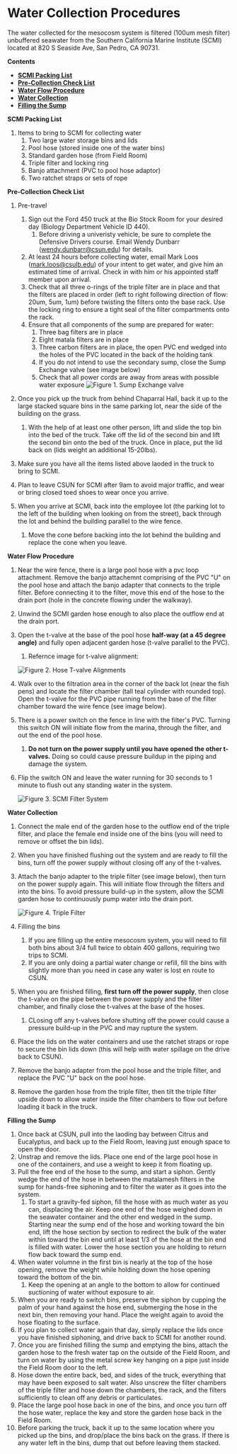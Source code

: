# Water Collection Procedures

The water collected for the mesocosm system is filtered (100um mesh filter) unbuffered seawater from the Southern California Marine Institute (SCMI) located at 820 S Seaside Ave, San Pedro, CA 90731.

**Contents**  
- [**SCMI Packing List**](#packing_list)  
- [**Pre-Collection Check List**](#check_list)  
- [**Water Flow Procedure**](#water_flow)  
- [**Water Collection**](#water_collection)  
- [**Filling the Sump**](#filling_the_sump)  


<a name="packing_list"></a> **SCMI Packing List**  

1. Items to bring to SCMI for collecting water
    1. Two large water storage bins and lids
    1. Pool hose (stored inside one of the water bins)
    1. Standard garden hose (from Field Room)
    1. Triple filter and locking ring
    1. Banjo attachment (PVC to pool hose adaptor)
    1. Two ratchet straps or sets of rope

<a name="check_list"></a> **Pre-Collection Check List**  

1. Pre-travel
    1. Sign out the Ford 450 truck at the Bio Stock Room for your desired day (Biology Department Vehicle ID 440).
        1. Before driving a univeristy vehicle, be sure to complete the Defensive Drivers course.  Email Wendy Dunbarr (wendy.dunbarr@csun.edu) for details.
    1. At least 24 hours before collecting water, email Mark Loos (mark.loos@csulb.edu) of your intent to get water, and give him an estimated time of arrival. Check in with him or his appointed staff member upon arrival.
    1. Check that all three o-rings of the triple filter are in place and that the filters are placed in order (left to right following direction of flow: 20um, 5um, 1um) before twisting the filters onto the base rack.  Use the locking ring to ensure a tight seal of the filter compartments onto the rack.
    1. Ensure that all components of the sump are prepared for water:
        1. Three bag filters are in place
        1. Eight matala filters are in place
        1. Three carbon filters are in place, the open PVC end wedged into the holes of the PVC located in the back of the holding tank
        1. If you do not intend to use the secondary sump, close the Sump Exchange valve (see image below)
        1. Check that all power cords are away from areas with possible water exposure
    ![Figure 1. Sump Exchange valve](images/Pump_Valve.png)
                
1. Once you pick up the truck from behind Chaparral Hall, back it up to the large stacked square bins in the same parking lot, near the side of the building on the grass.
    1. With the help of at least one other person, lift and slide the top bin into the bed of the truck.  Take off the lid of the second bin and lift the second bin onto the bed of the truck. Once in place, put the lid back on (lids weight an additional 15-20lbs).
1. Make sure you have all the items listed above laoded in the truck to bring to SCMI.
1. Plan to leave CSUN for SCMI after 9am to avoid major traffic, and wear or bring closed toed shoes to wear once you arrive.
1. When you arrive at SCMI, back into the employee lot (the parking lot to the left of the building when looking on from the street), back through the lot and behind the building parallel to the wire fence.
    1. Move the cone before backing into the lot behind the building and replace the cone when you leave.

<a name=water_flow></a> **Water Flow Procedure**  

1. Near the wire fence, there is a large pool hose with a pvc loop attachment. Remove the banjo attachemnt comprising of the PVC "U" on the pool hose and attach the banjo adapter that connects to the triple filter. Before connecting it to the filter, move this end of the hose to the drain port (hole in the concrete flowing under the walkway).
1. Unwind the SCMI garden hose enough to also place the outflow end at the drain port.
1. Open the t-valve at the base of the pool hose **half-way (at a 45 degree angle)** and fully open adjacent garden hose (t-valve parallel to the PVC).
    1. Refernce image for t-valve alignment:
    
    ![Figure 2. Hose T-valve Alignments](images/SCMI_hose_valves.png)  
    
1. Walk over to the filtration area in the corner of the back lot (near the fish pens) and locate the filter chamber (tall teal cylinder with rounded top).  Open the t-valve for the PVC pipe running from the base of the filter chamber toward the wire fence (see image below).
1. There is a power switch on the fence in line with the filter's PVC. Turning this switch ON will initiate flow from the marina, through the filter, and out the end of the pool hose.
    1. **Do not turn on the power supply until you have opened the other t-valves.** Doing so could cause pressure buildup in the piping and damage the system.
1. Flip the switch ON and leave the water running for 30 seconds to 1 minute to flush out any standing water in the system.

    ![Figure 3. SCMI Filter System](images/SCMI_filter_pvc.png)  

<a name=water_collection></a> **Water Collection**  

1. Connect the male end of the garden hose to the outflow end of the triple filter, and place the female end inside one of the bins (you will need to remove or offset the bin lids).
1. When you have finished flushing out the system and are ready to fill the bins, turn off the power supply without closing off any of the t-valves.
1. Attach the banjo adapter to the triple filter (see image below), then turn on the power supply again.  This will initiate flow through the filters and into the bins.  To avoid pressure build-up in the system, allow the SCMI garden hose to continuously pump water into the drain port.

    ![Figure 4. Triple Filter](images/Triple_filter.png)  

1. Filling the bins
    1. If you are filling up the entire mesocosm system, you will need to fill both bins about 3/4 full twice to obtain 400 gallons, requiring two trips to SCMI.
    1. If you are only doing a partial water change or refill, fill the bins with slightly more than you need in case any water is lost en route to CSUN.
1. When you are finished filling, **first turn off the power supply**, then close the t-valve on the pipe between the power supply and the filter chamber, and finally close the t-valves at the base of the hoses.
    1. CLosing off any t-valves before shutting off the power could cause a pressure build-up in the PVC and may rupture the system.
1. Place the lids on the water containers and use the ratchet straps or rope to secure the bin lids down (this will help with water spillage on the drive back to CSUN).
1. Remove the banjo adapter from the pool hose and the triple filter, and replace the PVC "U" back on the pool hose.
1. Remove the garden hose from the triple filter, then tilt the triple filter upside down to allow water inside the filter chambers to flow out before loading it back in the truck.

<a name="filling_the_sump"></a> **Filling the Sump**  

1. Once back at CSUN, pull into the laoding bay between Citrus and Eucalyptus, and back up to the Field Room, leaving just enough space to open the door.
1. Unstrap and remove the lids.  Place one end of the large pool hose in one of the containers, and use a weight to keep it from floating up.
1. Pull the free end of the hose to the sump, and start a siphon.  Gently wedge the end of the hose in between the matalamesh filters in the sump for hands-free siphoning and to filter the water as it goes into the system.
    1. To start a gravity-fed siphon, fill the hose with as much water as you can, displacing the air. Keep one end of the hose weighed down in the seawater container and the other end wedged in the sump. Starting near the sump end of the hose and working toward the bin end, lift the hose section by section to redirect the bulk of the water within toward the bin end until at least 1/3 of the hose at the bin end is filled with water. Lower the hose section you are holding to return flow back toward the sump end.
1. When water volumne in the first bin is nearly at the top of the hose opening, remove the weight while holding down the hose opening toward the bottom of the bin.
    1. Keep the opening at an angle to the bottom to allow for continued suctioning of water without exposure to air.
1. When you are ready to switch bins, preserve the siphon by cupping the palm of your hand against the hose end, submerging the hose in the next bin, then removing your hand.  Place the weight again to avoid the hose floating to the surface.
1. If you plan to collect water again that day, simply replace the lids once you have finished siphoning, and drive back to SCMI for another round.
1. Once you are finished filling the sump and emptying the bins, attach the garden hose to the fresh water tap on the outside of the Field Room, and turn on water by using the metal screw key hanging on a pipe just inside the Field Room door to the left.
1. Hose down the entire back, bed, and sides of the truck, everything that may have been exposed to salt water. Also unscrew the filter chambers of the triple filter and hose down the chambers, the rack, and the filters sufficiently to clean off any debris or particulates.
1. Place the large pool hose back in one of the bins, and once you turn off the hose water, replace the key and store the garden hose back in the Field Room.
1. Before parking the truck, back it up to the same location where you picked up the bins, and drop/place the bins back on the grass.  If there is any water left in the bins, dump that out before leaving them stacked.

